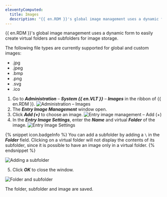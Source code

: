 ```yaml
---
eleventyComputed:
  title: Images
  description: "{{ en.RDM }}'s global image management uses a dynamic form to easily create virtual folders and subfolders for image storage."
---
```

{{ en.RDM }}'s global image management uses a dynamic form to easily create virtual folders and subfolders for image storage.

The following file types are currently supported for global and custom images: 
* .jpg 
* .jpeg
* .bmp
* .png
* .svg 
* .ico

1. Go to ***Administration*** – ***System {{ en.VLT }}*** – ***Images*** in the ribbon of {{ en.RDM }}.
![Administration – Images](https://webdevolutions.azureedge.net/docs/en/rdm/windows/RDMWin6148.png)
1. The ***Entry Image Management*** window open.
1. Click ***Add (+)*** to choose an image.
![Entry image management – Add (+)](https://webdevolutions.azureedge.net/docs/en/rdm/windows/RDMWin6149.png)
1. In the ***Entry Image Settings***, enter the ***Name*** and virtual ***Folder*** of the image.
![Entry Image Settings](https://webdevolutions.azureedge.net/docs/en/rdm/windows/RDMWin6165.png)

{% snippet icon.badgeInfo %}
 You can add a subfolder by adding a `\` in the ***Folder*** field. Clicking on a virtual folder will not display the contents of its subfolder, since it is possible to have an image only in a virtual folder.
{% endsnippet %}  

![Adding a subfolder](https://webdevolutions.azureedge.net/docs/en/rdm/windows/RDMWin6151.png)

5. Click ***OK*** to close the window.

![Folder and subfolder](https://webdevolutions.azureedge.net/docs/en/rdm/windows/RDMWin6152.png)

The folder, subfolder and image are saved.
